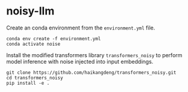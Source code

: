 # noisy-llm

Create an conda environment from the `environment.yml` file.
```
conda env create -f environment.yml
conda activate noise
```

Install the modified transformers library `transformers_noisy` to perform model inference with noise injected into input embeddings.
```
git clone https://github.com/haikangdeng/transformers_noisy.git
cd transformers_noisy
pip install -e .
```
